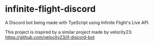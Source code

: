 # infinite-flight-discord
A Discord bot being made with TyeScript using Infinite Flight's Live API.

This project is inspired by a similar project made by velocity23: https://github.com/velocity23/if-discord-bot